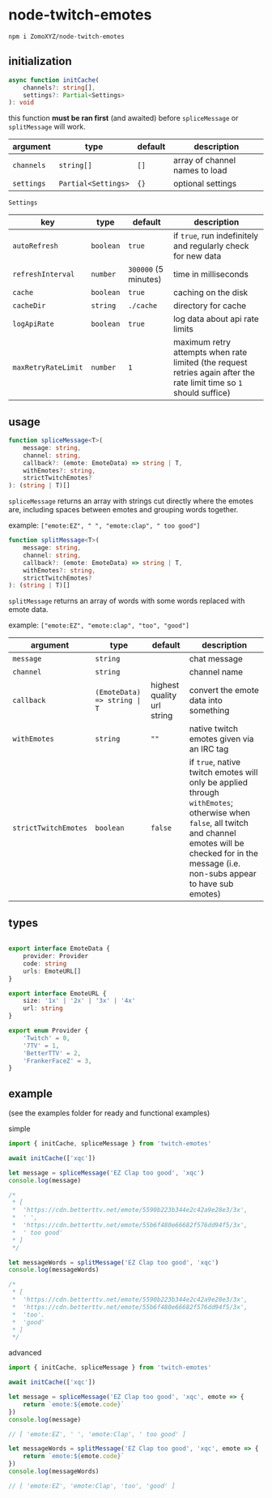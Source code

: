 # node-twitch-emotes

`npm i ZomoXYZ/node-twitch-emotes`

## initialization

```ts
async function initCache(
    channels?: string[],
    settings?: Partial<Settings>
): void
```

this function **must be ran first** (and awaited) before `spliceMessage` or `splitMessage` will work.

| argument   | type                | default | description                    |
|------------|---------------------|---------|--------------------------------|
| `channels` | `string[]`          | `[]`    | array of channel names to load |
| `settings` | `Partial<Settings>` | `{}`    | optional settings              |

`Settings`

| key                 | type      | default              | description                                                  |
|---------------------|-----------|----------------------|--------------------------------------------------------------|
| `autoRefresh`       | `boolean` | `true`               | if `true`, run indefinitely and regularly check for new data |
| `refreshInterval`   | `number`  | `300000` (5 minutes) | time in milliseconds                                         |
| `cache`             | `boolean` | `true`               | caching on the disk                                          |
| `cacheDir`          | `string`  | `./cache`            | directory for cache                                          |
| `logApiRate`        | `boolean` | `true`               | log data about api rate limits                               |
| `maxRetryRateLimit` | `number`  | `1`                  | maximum retry attempts when rate limited (the request retries again after the rate limit time so `1` should suffice) |

## usage

```ts
function spliceMessage<T>(
    message: string,
    channel: string,
    callback?: (emote: EmoteData) => string | T,
    withEmotes?: string,
    strictTwitchEmotes?
): (string | T)[]
```

`spliceMessage` returns an array with strings cut directly where the emotes are, including spaces between emotes and grouping words together.

example: `["emote:EZ", " ", "emote:clap", " too good"]`

```ts
function splitMessage<T>(
    message: string,
    channel: string,
    callback?: (emote: EmoteData) => string | T,
    withEmotes?: string,
    strictTwitchEmotes?
): (string | T)[]
```

`splitMessage` returns an array of words with some words replaced with emote data.

example: `["emote:EZ", "emote:clap", "too", "good"]`

| argument             | type                         | default                    | description                               |
|----------------------|------------------------------|----------------------------|-------------------------------------------|
| `message`            | `string`                     |                            | chat message                              |
| `channel`            | `string`                     |                            | channel name                              |
| `callback`           | `(EmoteData) => string \| T` | highest quality url string | convert the emote data into something     |
| `withEmotes`         | `string`                     | `""`                       | native twitch emotes given via an IRC tag |
| `strictTwitchEmotes` | `boolean`                    | `false`                    | if `true`, native twitch emotes will only be applied through `withEmotes`; otherwise when `false`, all twitch and channel emotes will be checked for in the message (i.e. non-subs appear to have sub emotes) |

## types

```ts

export interface EmoteData {
    provider: Provider
    code: string
    urls: EmoteURL[]
}

export interface EmoteURL {
    size: '1x' | '2x' | '3x' | '4x'
    url: string
}

export enum Provider {
    'Twitch' = 0,
    '7TV' = 1,
    'BetterTTV' = 2,
    'FrankerFaceZ' = 3,
}
```

## example

(see the examples folder for ready and functional examples)

simple

```ts
import { initCache, spliceMessage } from 'twitch-emotes'

await initCache(['xqc'])

let message = spliceMessage('EZ Clap too good', 'xqc')
console.log(message)

/* 
 * [
 *  'https://cdn.betterttv.net/emote/5590b223b344e2c42a9e28e3/3x',
 *  ' ',
 *  'https://cdn.betterttv.net/emote/55b6f480e66682f576dd94f5/3x',
 *  ' too good'
 * ]
 */

let messageWords = splitMessage('EZ Clap too good', 'xqc')
console.log(messageWords)

/* 
 * [
 *  'https://cdn.betterttv.net/emote/5590b223b344e2c42a9e28e3/3x',
 *  'https://cdn.betterttv.net/emote/55b6f480e66682f576dd94f5/3x',
 *  'too'.
 *  'good'
 * ]
 */
```

advanced

```ts
import { initCache, spliceMessage } from 'twitch-emotes'

await initCache(['xqc'])

let message = spliceMessage('EZ Clap too good', 'xqc', emote => {
    return `emote:${emote.code}`
})
console.log(message)

// [ 'emote:EZ', ' ', 'emote:Clap', ' too good' ]

let messageWords = splitMessage('EZ Clap too good', 'xqc', emote => {
    return `emote:${emote.code}`
})
console.log(messageWords)

// [ 'emote:EZ', 'emote:Clap', 'too', 'good' ]
```
